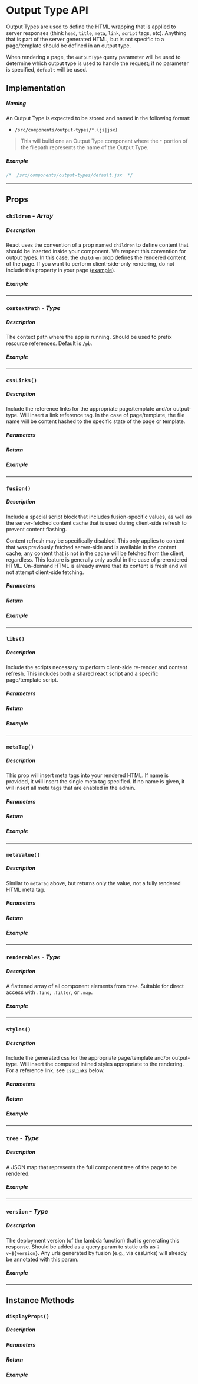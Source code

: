# Output Type API

Output Types are used to define the HTML wrapping that is applied to server responses (think `head`, `title`, `meta`, `link`, `script` tags, etc). Anything that is part of the server generated HTML, but is not specific to a page/template should be defined in an output type.

When rendering a page, the `outputType` query parameter will be used to determine which output type is used to handle the request; if no parameter is specified, `default` will be used.

## Implementation

##### Naming

An Output Type is expected to be stored and named in the following format:

- `/src/components/output-types/*.(js|jsx)`

> This will build one an Output Type component where the `*` portion of the filepath represents the name of the Output Type.

##### Example

```jsx
/*  /src/components/output-types/default.jsx  */

```

-----

## Props

### `children` - *Array*

##### Description

React uses the convention of a prop named `children` to define content that should be inserted inside your component. We respect this convention for output types. In this case, the `children` prop defines the rendered content of the page. If you want to perform client-side-only rendering, do not include this property in your page ([example](../../engine/bundle/components/output-types/spa.jsx)).

##### Example

-----

### `contextPath` - *Type*

##### Description

The context path where the app is running. Should be used to prefix resource references. Default is `/pb`.

##### Example

-----

### `cssLinks()`

##### Description

Include the reference links for the appropriate page/template and/or output-type. Will insert a link reference tag. In the case of page/template, the file name will be content hashed to the specific state of the page or template.

##### Parameters

##### Return

##### Example

-----

### `fusion()`

##### Description

Include a special script block that includes fusion-specific values, as well as the server-fetched content cache that is used during client-side refresh to prevent content flashing.

Content refresh may be specifically disabled. This only applies to content that was previously fetched server-side and is available in the content cache; any content that is not in the cache will be fetched from the client, regardless. This feature is generally only useful in the case of prerendered HTML. On-demand HTML is already aware that its content is fresh and will not attempt client-side fetching.

##### Parameters

##### Return

##### Example

-----

### `libs()`

##### Description

Include the scripts necessary to perform client-side re-render and content refresh. This includes both a shared react script and a specific page/template script.

##### Parameters

##### Return

##### Example

-----

### `metaTag()`

##### Description

This prop will insert meta tags into your rendered HTML. If name is provided, it will insert the single meta tag specified. If no name is given, it will insert all meta tags that are enabled in the admin.

##### Parameters

##### Return

##### Example

-----

### `metaValue()`

##### Description

Similar to `metaTag` above, but returns only the value, not a fully rendered HTML meta tag.

##### Parameters

##### Return

##### Example

-----

### `renderables` - *Type*

##### Description

A flattened array of all component elements from `tree`. Suitable for direct access with `.find`, `.filter`, or `.map`.

##### Example

-----

### `styles()`

##### Description

Include the generated css for the appropriate page/template and/or output-type. Will insert the computed inlined styles appropriate to the rendering. For a reference link, see `cssLinks` below.

##### Parameters

##### Return

##### Example

-----

### `tree` - *Type*

##### Description

A JSON map that represents the full component tree of the page to be rendered.

##### Example

-----

### `version` - *Type*

##### Description

The deployment version (of the lambda function) that is generating this response. Should be added as a query param to static urls as `?v=${version}`. Any urls generated by fusion (e.g., via cssLinks) will already be annotated with this param.

##### Example

-----

## Instance Methods

### `displayProps()`

##### Description

##### Parameters

##### Return

##### Example
